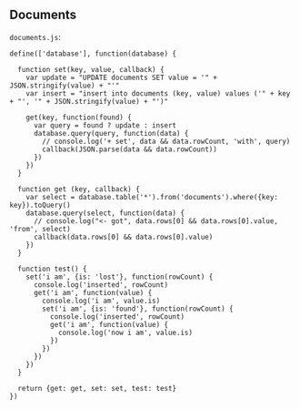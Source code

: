 Documents
---------

`documents.js`:

    define(['database'], function(database) {

      function set(key, value, callback) {
        var update = "UPDATE documents SET value = '" + JSON.stringify(value) + "'"
        var insert = "insert into documents (key, value) values ('" + key + "', '" + JSON.stringify(value) + "')"

        get(key, function(found) {
          var query = found ? update : insert
          database.query(query, function(data) {
            // console.log('+ set', data && data.rowCount, 'with', query)
            callback(JSON.parse(data && data.rowCount))
          })
        })
      }

      function get (key, callback) {
        var select = database.table('*').from('documents').where({key: key}).toQuery()
        database.query(select, function(data) {
          // console.log("<- got", data.rows[0] && data.rows[0].value, 'from', select)
          callback(data.rows[0] && data.rows[0].value)
        })
      }

      function test() {
        set('i am', {is: 'lost'}, function(rowCount) {
          console.log('inserted', rowCount)
          get('i am', function(value) {
            console.log('i am', value.is)
            set('i am', {is: 'found'}, function(rowCount) {
              console.log('inserted', rowCount)
              get('i am', function(value) {
                console.log('now i am', value.is)
              })
            })
          })
        })
      }

      return {get: get, set: set, test: test}
    })

